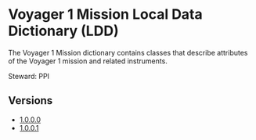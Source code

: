 # Voyager 1 Mission Local Data Dictionary (LDD)

The Voyager 1 Mission dictionary contains classes that describe attributes of the Voyager 1 mission and related instruments.

Steward: PPI

## Versions

- [1.0.0.0](1.0.0.0)
- [1.0.0.1](1.0.0.1)
